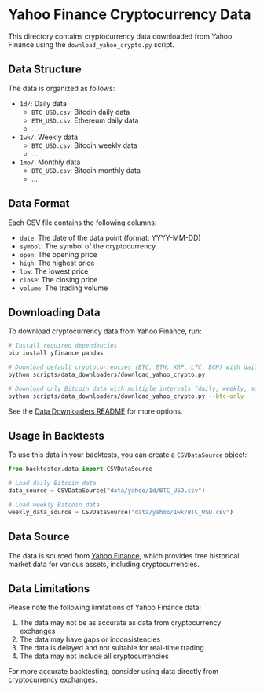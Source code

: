 # Yahoo Finance Cryptocurrency Data

This directory contains cryptocurrency data downloaded from Yahoo Finance using the `download_yahoo_crypto.py` script.

## Data Structure

The data is organized as follows:

- `1d/`: Daily data
  - `BTC_USD.csv`: Bitcoin daily data
  - `ETH_USD.csv`: Ethereum daily data
  - ...
- `1wk/`: Weekly data
  - `BTC_USD.csv`: Bitcoin weekly data
  - ...
- `1mo/`: Monthly data
  - `BTC_USD.csv`: Bitcoin monthly data
  - ...

## Data Format

Each CSV file contains the following columns:

- `date`: The date of the data point (format: YYYY-MM-DD)
- `symbol`: The symbol of the cryptocurrency
- `open`: The opening price
- `high`: The highest price
- `low`: The lowest price
- `close`: The closing price
- `volume`: The trading volume

## Downloading Data

To download cryptocurrency data from Yahoo Finance, run:

```bash
# Install required dependencies
pip install yfinance pandas

# Download default cryptocurrencies (BTC, ETH, XRP, LTC, BCH) with daily interval
python scripts/data_downloaders/download_yahoo_crypto.py

# Download only Bitcoin data with multiple intervals (daily, weekly, monthly)
python scripts/data_downloaders/download_yahoo_crypto.py --btc-only
```

See the [Data Downloaders README](../../scripts/data_downloaders/README.md) for more options.

## Usage in Backtests

To use this data in your backtests, you can create a `CSVDataSource` object:

```python
from backtester.data import CSVDataSource

# Load daily Bitcoin data
data_source = CSVDataSource("data/yahoo/1d/BTC_USD.csv")

# Load weekly Bitcoin data
weekly_data_source = CSVDataSource("data/yahoo/1wk/BTC_USD.csv")
```

## Data Source

The data is sourced from [Yahoo Finance](https://finance.yahoo.com/), which provides free historical market data for various assets, including cryptocurrencies.

## Data Limitations

Please note the following limitations of Yahoo Finance data:

1. The data may not be as accurate as data from cryptocurrency exchanges
2. The data may have gaps or inconsistencies
3. The data is delayed and not suitable for real-time trading
4. The data may not include all cryptocurrencies

For more accurate backtesting, consider using data directly from cryptocurrency exchanges. 